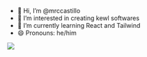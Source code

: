 - 👋 Hi, I’m @mrccastillo
- 👀 I’m interested in creating kewl softwares
- 🌱 I’m currently learning React and Tailwind
- 😄 Pronouns: he/him

<img src="https://github-readme-stats.vercel.app/api/top-langs/?username=mrccastillo"/>
